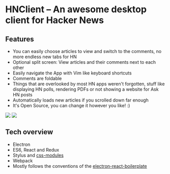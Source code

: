 # HNClient – An awesome desktop client for Hacker News

## Features
- You can easily choose articles to view and switch to the comments, no more
  endless new tabs for HN
- Optional split screen: View articles and their comments next to each other
- Easily navigate the App with Vim like keyboard shortcuts
- Comments are foldable
- Things that are overlooked by most HN apps weren't forgotten, stuff like
  displaying HN polls, rendering PDFs or not showing a website for Ask HN posts
- Automatically loads new articles if you scrolled down far enough
- It's Open Source, you can change it however you like! :)

![](https://i.imgur.com/L3eyTqZ.png)
![](https://i.imgur.com/Bk5SRXV.png)

## Tech overview
- Electron
- ES6, React and Redux
- Stylus and [css-modules](https://github.com/css-modules/css-modules)
- Webpack
- Mostly follows the conventions of the [electron-react-boilerplate](https://github.com/chentsulin/electron-react-boilerplate)

